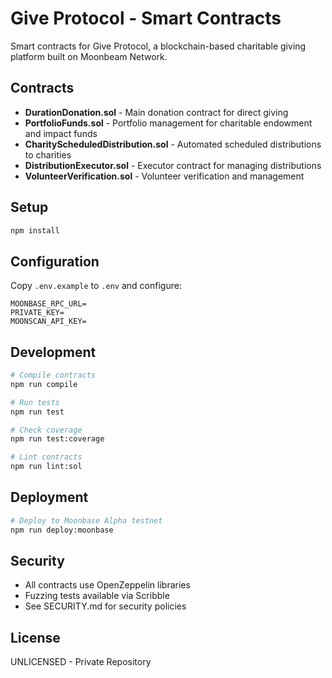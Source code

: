 # Give Protocol - Smart Contracts

Smart contracts for Give Protocol, a blockchain-based charitable giving platform built on Moonbeam Network.

## Contracts

- **DurationDonation.sol** - Main donation contract for direct giving
- **PortfolioFunds.sol** - Portfolio management for charitable endowment and impact funds
- **CharityScheduledDistribution.sol** - Automated scheduled distributions to charities
- **DistributionExecutor.sol** - Executor contract for managing distributions
- **VolunteerVerification.sol** - Volunteer verification and management

## Setup

```bash
npm install
```

## Configuration

Copy `.env.example` to `.env` and configure:

```
MOONBASE_RPC_URL=
PRIVATE_KEY=
MOONSCAN_API_KEY=
```

## Development

```bash
# Compile contracts
npm run compile

# Run tests
npm run test

# Check coverage
npm run test:coverage

# Lint contracts
npm run lint:sol
```

## Deployment

```bash
# Deploy to Moonbase Alpha testnet
npm run deploy:moonbase
```

## Security

- All contracts use OpenZeppelin libraries
- Fuzzing tests available via Scribble
- See SECURITY.md for security policies

## License

UNLICENSED - Private Repository
